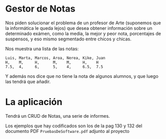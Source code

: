 # Gestor de Notas  
Nos piden solucionar el problema de un profesor de Arte (suponemos que la informática le queda lejos) que desea obtener información sobre un determinado exámen, como la media, la mejor y peor nota, porcentajes de suspensos, y eso mismo segmentado entre chicos y chicas.   

Nos muestra una lista de las notas:  
``` 
Luis, Marta, Marcos, Aroa, Nerea, Kike, Juan
H,    M,     H,      M,    M,     H,    H
7.5,  4,     6,      5,    4,     6.5,  7.5   
```
Y además nos dice que no tiene la nota de algunos alumnos, y que luego las tendrá que añadir.

# La aplicación

Tendrá un CRUD de Notas, una serie de informes.


Los ejemplos que hay codificados son los de la pag 130 y 132 del documento PDF `PruebasDeSoftware.pdf` adjunto al proyecto